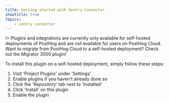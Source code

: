 ```yaml
---
title: Getting started with Sentry Connector
showTitle: true
topics:
    - sentry connector
---
```


!> Plugins and integrations are currently only available for self-hosted deployments of PostHog and are not available for users on PostHog Cloud. Want to migrate from PostHog Cloud to a self-hosted deployment? Check out the Migrator 3000 plugin!

To install this plugin on a self-hosted deployment, simply follow these steps:

1. Visit 'Project Plugins' under 'Settings'
1. Enable plugins if you haven't already done so
1. Click the 'Repository' tab next to 'Installed'
1. Click 'Install' on this plugin
1. Enable the plugin
